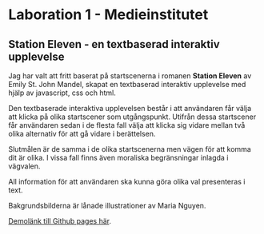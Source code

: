 # Laboration 1 - Medieinstitutet

## Station Eleven - en textbaserad interaktiv upplevelse

Jag har valt att fritt baserat på startscenerna i romanen **Station Eleven** av Emily St. John Mandel, skapat en textbaserad interaktiv upplevelse med hjälp av javascript, css och html. 

Den textbaserade interaktiva upplevelsen består i att användaren får välja att klicka på olika startscener som utgångspunkt. Utifrån dessa startscener får användaren sedan i de flesta fall välja att klicka sig vidare mellan två olika alternativ för att gå vidare i berättelsen. 

Slutmålen är de samma i de olika startscenerna men vägen för att komma dit är olika. I vissa fall finns även moraliska begränsningar inlagda i vägvalen.

All information för att användaren ska kunna göra olika val presenteras i text.

Bakgrundsbilderna är lånade illustrationer av Maria Nguyen. 

[Demolänk till Github pages här](https://lisamarieandersson.github.io/laboration-1/).